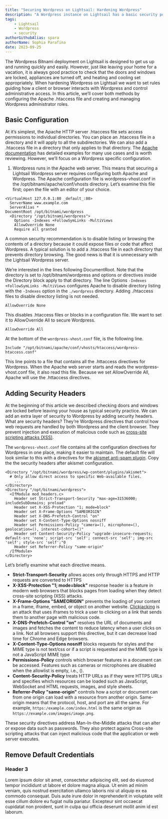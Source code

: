 ```yaml
---
title: "Securing Wordpress on Lightsail: Hardening Wordpress"
description: "A Wordpress instance on Lightsail has a basic security posture. However, we can harden Wordpress and make it more efficient."
tags:
    - Lightsail
    - Wordpress
    - security
authorGithubAlias: spara
authorName: Sophia Parafina
date: 2023-09-25
---
```


The Wordpress Bitnami deployment on Lightsail is designed to get us up and running quickly and easily. However, just like leaving your home for a vacation, it is always good practice to check that the doors and windows are locked, appliances are turned off, and heating and cooling set appropriately.  When hardening Wordpress on Lightsail we want to set rules guiding how a client or browser interacts with Wordpress and control administrative access. In this article, we’ll cover both methods by configuring the Apache .htaccess file and creating and managing Wordpress administrator roles.

## Basic Configuration

At it’s simplest, the Apache HTTP server .htaccess file sets access permissions to individual directories. You can place an .htaccess file in a directory and it will apply to all the subdirectories. We can also add a .htaccess file in a directory that only applies to that directory. The [Apache documentation](https://httpd.apache.org/docs/2.4/howto/htaccess.html) has detailed examples for many use cases and is worth reviewing. However, we’ll focus on a Wordpress specific configuration.

1. Wordpress runs in the Apache web server. This means that securing a Lightsail Wordpress server requires configuring both Apache and Wordpress. The Apache configuration file is wordpress-vhost.conf in the /opt/bitnami/apache/conf/vhosts directory. Let’s examine this file first; open the file with an editor of your choice.

```shell
<VirtualHost 127.0.0.1:80 _default_:80>
  ServerName www.example.com
  ServerAlias *
DocumentRoot /opt/bitnami/wordpress
  <Directory "/opt/bitnami/wordpress">
    Options -Indexes +FollowSymLinks -MultiViews
    AllowOverride None
    Require all granted
```

A common security recommendation is to disable listing or browsing the contents of a directory because it could expose files or code that affect Wordpress. A typical solution is to add a .htaccess file in each directory that prevents directory browsing.  The good news is that it is unnecessary with the Lightsail Wordpress server.   

We’re interested in the lines following DocumentRoot. Note that the directory is set to /opt/bitnami/wordpress and options or directives inside the Directory block apply to that directory. The line Options `-Indexes +FollowSymLinks -MultiViews` configures Apache to disable directory listing with the `-Indexes` option in the `./wordpress` directory. Adding ./htaccess files to disable directory listing is not needed.

```shell
AllowOverride None
```

This disables .htaccess files or blocks in a configuration file. We want to set it to AllowOverride All to secure Wordpress.

```shell
AllowOverride All
```

At the bottom of the `wordpress-vhost.conf` file, is the following line.

```shell
Include "/opt/bitnami/apache/conf/vhosts/htaccess/wordpress-htaccess.conf"
```

This line points to a file that contains all the .httaccess directives for Wordpress. When the Apache web server starts and reads the wordpress-vhost.conf file, it also read this file. Because we set AllowOverride All, Apache will use the .httaccess directives.

## Adding Security Headers

At the beginning of this article we described checking doors and windows are locked before leaving your house as typical security practice. We can add an extra layer of security to Wordpress by adding security headers. What are security headers? They’re Wordpress directives that control how web requests are handled by both Wordpress and the client browser. They prevent injection and execution of malicious code such as [cross-site scripting attacks (XSS)](https://owasp.org/www-community/attacks/xss/).

The `wordpress-vhost.conf` file contains all the configuration directives for Wordpress in one place, making it easier to maintain. The default file will look similar to this with a directives for the [akismet anti-spam plugin](https://akismet.com/wordpress/). Copy the the security headers after akismet configuration.

```she;;
<Directory "/opt/bitnami/wordpress/wp-content/plugins/akismet">
  # Only allow direct access to specific Web-available files.
    ...
</Directory>
<Directory "/opt/bitnami/wordpress">
  <IfModule mod_headers.c>
    Header set Strict-Transport-Security "max-age=31536000; includeSubDomains; preload"
    Header set X-XSS-Protection "1; mode=block"
    Header set X-Frame-Options "SAMEORIGIN"
    Header set X-DNS-Prefetch-Control "on"
    Header set X-Content-Type-Options nosniff
    Header set Permissions-Policy "camera=(), microphone=(), geolocation=(), interest-cohort=()"
    Header set Content-Security-Policy "upgrade-insecure-requests; default-src 'none'; script-src 'self'; connect-src 'self'; img-src 'self'; style-src 'self';"0
    Header set Referrer-Policy "same-origin"
  /IfModule>
</Directory>
```

Let’s briefly examine what each directive means.

* **Strict-Transport-Security** allows acces only through HTTPS and HTTP requests are converted to HTTPS
* **X-XSS-Protection "1; mode=block"** response header is a feature in modern web browsers that blocks pages from loading when they detect cross-site scripting (XSS) attacks. 
* **X-Frame-Options "SAMEORIGIN"** prevents the loading of your content in a frame, iframe, embed, or object on another website. [Clickjacking](https://owasp.org/www-community/attacks/Clickjacking) is an attack that uses iframes to trick a user to clicking on a link that sends them to another page with malicious code.
* **X-DNS-Prefetch-Control "on"** resolves the URL of documents and images and fetches the content to reduce latency when a user clicks on a link. Not all browsers support this directive, but it can decrease load time for Chrome and Edge browsers.
* **X-Content-Type-Options nosniff** blocks requests for styles and the MIME type is not text/css or if a script is requested and the MIME type is not a JavaScript MIME type
* **Permissions-Policy** controls which browser features in a document can be accessed. Features such as cameras or microphones are disabled when the allowlist is empty, i.e., ().
* **Content-Security-Policy** treats HTTP URLs as if they were HTTPS URLs and specifies which resources can be loaded such as JavaScript, WebSocket and HTML requests, images, and style sheets.
* **Referrer-Policy "same-origin"** controls how a script or document can from one origin can load with a resource from another origin. Same-origin means that the protocol, host, and port are all the same. For example, `https:/example.com/index.html` is the same origin as `https://example.com/images/image.png`.

These security directives address Man-In-the-Middle attacks that can alter or expose data such as passwords. They also protect agains Cross-site scripting attacks that can inject malicious code that the application or web server executes.

## Remove Default Credentials









### Header 3

Lorem ipsum dolor sit amet, consectetur adipiscing elit, sed do eiusmod tempor incididunt ut labore et dolore magna aliqua. Ut enim ad minim veniam, quis nostrud exercitation ullamco laboris nisi ut aliquip ex ea commodo consequat. Duis aute irure dolor in reprehenderit in voluptate velit esse cillum dolore eu fugiat nulla pariatur. Excepteur sint occaecat cupidatat non proident, sunt in culpa qui officia deserunt mollit anim id est laborum.